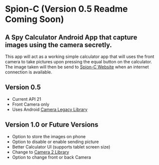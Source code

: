 # Spion-C (Version 0.5 Readme Coming Soon)
## A Spy Calculator Android App that capture images using the camera secretly.
This app will act as a working simple calculator app that will uses the front camera to take pictures upon pressing the equal button on the calculator. The image taken will then be send to [Spion-C Website](https://github.com/no131614/Spion-C-Website-) when an internet connection is available. 

## Version 0.5
- Current API 21
- Front Camera only
- Uses Android [Camera Legacy Library](https://developer.android.com/reference/android/hardware/Camera.html)

## Version 1.0 or Future Versions
- Option to store the images on phone
- Option to disable or enable sending picture
- Better Calculator UI (supports tablet screen size)
- Change to [Camera 2 Library](https://developer.android.com/reference/android/hardware/camera2/package-summary.html)
- Option to change front or back Camera

